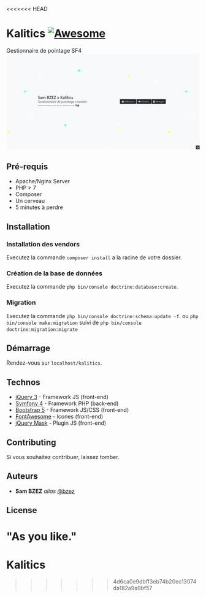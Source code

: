 <<<<<<< HEAD
# Kalitics [![Awesome](https://cdn.rawgit.com/sindresorhus/awesome/d7305f38d29fed78fa85652e3a63e154dd8e8829/media/badge.svg)](https://github.com/sindresorhus/awesome#readme)
Gestionnaire de pointage SF4
![alt text](preview.png "Preview")

## Pré-requis

- Apache/Nginx Server
- PHP > 7
- Composer
- Un cerveau
- 5 minutes à perdre

## Installation

### Installation des vendors

Executez la commande ``composer install``  a la racine de votre dossier.

### Création de la base de données

Executez la commande ``php bin/console doctrine:database:create``.

### Migration

Executez la commande ``php bin/console doctrine:schema:update -f``.
ou ``php bin/console make:migration`` suivi de ``php bin/console doctrine:migration:migrate``

## Démarrage

Rendez-vous sur ``localhost/kalitics``.

## Technos

- [jQuery 3](https://code.jquery.com) - Framework JS (front-end)
- [Symfony 4](https://symfony.com) - Framework PHP (back-end)
- [Bootstrap 5](https://getbootstrap.com) - Framework JS/CSS (front-end)
- [FontAwesome](https://fontawesome.com) - Icones (front-end)
- [jQuery Mask](https://code.jquery.com) - Plugin JS (front-end)

## Contributing

Si vous souhaitez contribuer, laissez tomber.

## Auteurs
* **Sam BZEZ** _alias_ [@bzez](https://github.com/bzez)

## License
"As you like."
=======
# Kalitics
>>>>>>> 4d6ca0e9dbff3eb74b20ec13074da182a9a9bf57
